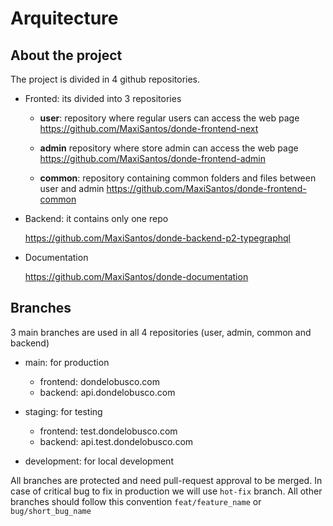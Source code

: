 # Arquitecture

## About the project

The project is divided in 4 github repositories.

- Fronted: its divided into 3 repositories

  - **user**: repository where regular users can access the web page
    https://github.com/MaxiSantos/donde-frontend-next

  - **admin** repository where store admin can access the web page
    https://github.com/MaxiSantos/donde-frontend-admin

  - **common**: repository containing common folders and files between user and admin
    https://github.com/MaxiSantos/donde-frontend-common

- Backend: it contains only one repo

  https://github.com/MaxiSantos/donde-backend-p2-typegraphql

- Documentation

  https://github.com/MaxiSantos/donde-documentation

## Branches

3 main branches are used in all 4 repositories (user, admin, common and backend)

- main: for production

  - frontend: dondelobusco.com
  - backend: api.dondelobusco.com

- staging: for testing

  - frontend: test.dondelobusco.com
  - backend: api.test.dondelobusco.com

- development: for local development

All branches are protected and need pull-request approval to be merged. In case of critical bug to fix in production we will use `hot-fix` branch. All other branches should follow this convention `feat/feature_name` or `bug/short_bug_name`
